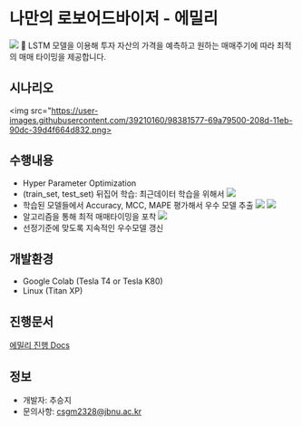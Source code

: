 나만의 로보어드바이저 - 에밀리
=============
<img src="https://user-images.githubusercontent.com/39210160/98380721-43cdc080-208c-11eb-866e-1d9fbd563627.png"></img>
💬 LSTM 모델을 이용해 투자 자산의 가격을 예측하고 원하는 매매주기에 따라 최적의 매매 타이밍을 제공합니다.

## 시나리오
<img src="https://user-images.githubusercontent.com/39210160/98381577-69a79500-208d-11eb-90dc-39d4f664d832.png></img>

## 수행내용
- Hyper Parameter Optimization
- (train_set, test_set) 뒤집어 학습: 최근데이터 학습을 위해서
<img src="https://user-images.githubusercontent.com/39210160/98380307-bdb17a00-208b-11eb-9098-7688b7e59ede.png"></img>
- 학습된 모델들에서 Accuracy, MCC, MAPE 평가해서 우수 모델 추출
<img src="https://user-images.githubusercontent.com/39210160/98380316-bf7b3d80-208b-11eb-9cd1-388437da05f9.png"></img>
<img src="https://user-images.githubusercontent.com/39210160/98380320-c1450100-208b-11eb-91c3-49e265ca2117.png"></img>
- 알고리즘을 통해 최적 매매타이밍을 포착
<img src="https://user-images.githubusercontent.com/39210160/98380320-c1450100-208b-11eb-91c3-49e265ca2117.png"></img>
- 선정기준에 맞도록 지속적인 우수모델 갱신

## 개발환경
- Google Colab (Tesla T4 or Tesla K80)
- Linux (Titan XP)

## 진행문서
[에밀리 진행 Docs](https://docs.google.com/document/d/1TKvwtL3RQNJwFevq9epFiTZhDykAKoCLrA_NXdWJlmg/edit?usp=sharing)
## 정보
- 개발자: 추승지
- 문의사항: csgm2328@jbnu.ac.kr
